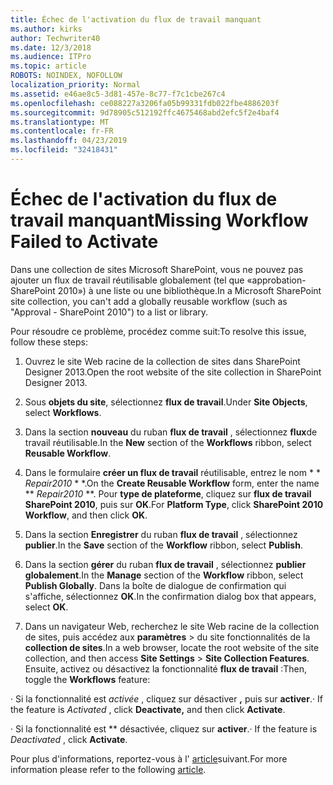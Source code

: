 ```yaml
---
title: Échec de l'activation du flux de travail manquant
ms.author: kirks
author: Techwriter40
ms.date: 12/3/2018
ms.audience: ITPro
ms.topic: article
ROBOTS: NOINDEX, NOFOLLOW
localization_priority: Normal
ms.assetid: e46ae8c5-3d81-457e-8c77-f7c1cbe267c4
ms.openlocfilehash: ce088227a3206fa05b99331fdb022fbe4886203f
ms.sourcegitcommit: 9d78905c512192ffc4675468abd2efc5f2e4baf4
ms.translationtype: MT
ms.contentlocale: fr-FR
ms.lasthandoff: 04/23/2019
ms.locfileid: "32418431"
---
```

# <a name="missing-workflow-failed-to-activate"></a><span data-ttu-id="de41b-102">Échec de l'activation du flux de travail manquant</span><span class="sxs-lookup"><span data-stu-id="de41b-102">Missing Workflow Failed to Activate</span></span>

<span data-ttu-id="de41b-103">Dans une collection de sites Microsoft SharePoint, vous ne pouvez pas ajouter un flux de travail réutilisable globalement (tel que «approbation-SharePoint 2010») à une liste ou une bibliothèque.</span><span class="sxs-lookup"><span data-stu-id="de41b-103">In a Microsoft SharePoint site collection, you can't add a globally reusable workflow (such as "Approval - SharePoint 2010") to a list or library.</span></span>
  
<span data-ttu-id="de41b-104">Pour résoudre ce problème, procédez comme suit:</span><span class="sxs-lookup"><span data-stu-id="de41b-104">To resolve this issue, follow these steps:</span></span> 
  
1. <span data-ttu-id="de41b-105">Ouvrez le site Web racine de la collection de sites dans SharePoint Designer 2013.</span><span class="sxs-lookup"><span data-stu-id="de41b-105">Open the root website of the site collection in SharePoint Designer 2013.</span></span>
  
2. <span data-ttu-id="de41b-106">Sous **objets du site**, sélectionnez **flux de travail**.</span><span class="sxs-lookup"><span data-stu-id="de41b-106">Under **Site Objects**, select **Workflows**.</span></span> 
  
3. <span data-ttu-id="de41b-107">Dans la section **nouveau** du ruban **flux de travail** , sélectionnez **flux**de travail réutilisable.</span><span class="sxs-lookup"><span data-stu-id="de41b-107">In the **New** section of the **Workflows** ribbon, select **Reusable Workflow**.</span></span> 
  
4. <span data-ttu-id="de41b-108">Dans le formulaire **créer un flux de travail** réutilisable, entrez le nom \* \* *Repair2010* \* \*.</span><span class="sxs-lookup"><span data-stu-id="de41b-108">On the **Create Reusable Workflow** form, enter the name \*\* *Repair2010* \*\*.</span></span> <span data-ttu-id="de41b-109">Pour **type de plateforme**, cliquez sur **flux de travail SharePoint 2010**, puis sur **OK**.</span><span class="sxs-lookup"><span data-stu-id="de41b-109">For **Platform Type**, click **SharePoint 2010 Workflow**, and then click **OK**.</span></span> 
  
1. <span data-ttu-id="de41b-110">Dans la section **Enregistrer** du ruban **flux de travail** , sélectionnez **publier**.</span><span class="sxs-lookup"><span data-stu-id="de41b-110">In the **Save** section of the **Workflow** ribbon, select **Publish**.</span></span> 
  
2. <span data-ttu-id="de41b-111">Dans la section **gérer** du ruban **flux de travail** , sélectionnez **publier globalement**.</span><span class="sxs-lookup"><span data-stu-id="de41b-111">In the **Manage** section of the **Workflow** ribbon, select **Publish Globally**.</span></span> <span data-ttu-id="de41b-112">Dans la boîte de dialogue de confirmation qui s'affiche, sélectionnez **OK**.</span><span class="sxs-lookup"><span data-stu-id="de41b-112">In the confirmation dialog box that appears, select **OK**.</span></span> 
  
3. <span data-ttu-id="de41b-113">Dans un navigateur Web, recherchez le site Web racine de la collection de sites, puis accédez aux **paramètres** \> du site fonctionnalités de la **collection de sites**.</span><span class="sxs-lookup"><span data-stu-id="de41b-113">In a web browser, locate the root website of the site collection, and then access **Site Settings** \> **Site Collection Features**.</span></span> <span data-ttu-id="de41b-114">Ensuite, activez ou désactivez la fonctionnalité **flux de travail** :</span><span class="sxs-lookup"><span data-stu-id="de41b-114">Then, toggle the **Workflows** feature:</span></span> 
  
<span data-ttu-id="de41b-115">· Si la fonctionnalité est *activée* , cliquez sur désactiver **,** puis sur **activer**.</span><span class="sxs-lookup"><span data-stu-id="de41b-115">· If the feature is  *Activated*  , click **Deactivate,** and then click **Activate**.</span></span> 
  
<span data-ttu-id="de41b-116">· Si la fonctionnalité est \*\* désactivée, cliquez sur **activer**.</span><span class="sxs-lookup"><span data-stu-id="de41b-116">· If the feature is  *Deactivated*  , click **Activate**.</span></span> 
  
<span data-ttu-id="de41b-117">Pour plus d'informations, reportez-vous à l' [article](https://go.microsoft.com/fwlink/?linkid=2047770&amp;clcid=0x409)suivant.</span><span class="sxs-lookup"><span data-stu-id="de41b-117">For more information please refer to the following [article](https://go.microsoft.com/fwlink/?linkid=2047770&amp;clcid=0x409).</span></span>
  

